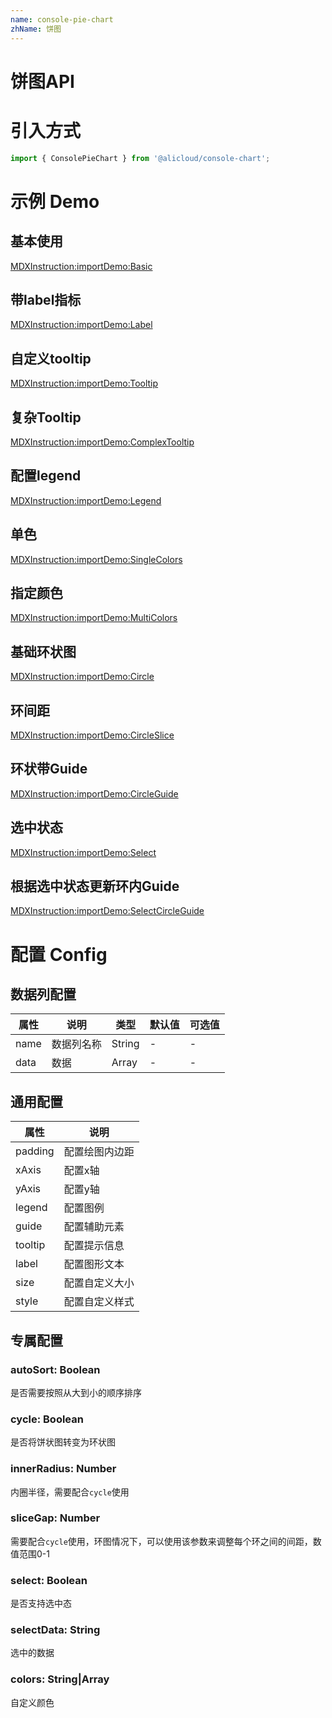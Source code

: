 ```yaml
---
name: console-pie-chart
zhName: 饼图
---
```


# 饼图API

# 引入方式

```javascript
import { ConsolePieChart } from '@alicloud/console-chart';
```

# 示例 Demo

## 基本使用

[MDXInstruction:importDemo:Basic](./demo/Basic.tsx)

## 带label指标

[MDXInstruction:importDemo:Label](./demo/Label.tsx)

## 自定义tooltip

[MDXInstruction:importDemo:Tooltip](./demo/Tooltip.tsx)

## 复杂Tooltip

[MDXInstruction:importDemo:ComplexTooltip](./demo/ComplexTooltip.tsx)

## 配置legend

[MDXInstruction:importDemo:Legend](./demo/Legend.tsx)

## 单色

[MDXInstruction:importDemo:SingleColors](./demo/SingleColors.tsx)

## 指定颜色

[MDXInstruction:importDemo:MultiColors](./demo/MultiColors.tsx)

## 基础环状图

[MDXInstruction:importDemo:Circle](./demo/Circle.tsx)

## 环间距

[MDXInstruction:importDemo:CircleSlice](./demo/CircleSlice.tsx)

## 环状带Guide

[MDXInstruction:importDemo:CircleGuide](./demo/CircleGuide.tsx)

## 选中状态

[MDXInstruction:importDemo:Select](./demo/Select.tsx)

## 根据选中状态更新环内Guide

[MDXInstruction:importDemo:SelectCircleGuide](./demo/SelectCircleGuide.tsx)

# 配置 Config

## 数据列配置
| 属性 | 说明 | 类型 | 默认值 | 可选值 |
| --- | --- | --- | --- | --- |
| name | 数据列名称 | String | - | - |
| data | 数据 | Array | - | - |

## 通用配置

| 属性 | 说明 |
| --- | --- |
| padding | 配置绘图内边距 |
| xAxis | 配置x轴 |
| yAxis | 配置y轴 |
| legend | 配置图例 |
| guide | 配置辅助元素 |
| tooltip | 配置提示信息 |
| label | 配置图形文本 |
| size | 配置自定义大小 |
| style | 配置自定义样式 |

## 专属配置

### autoSort: Boolean
是否需要按照从大到小的顺序排序

### cycle: Boolean
是否将饼状图转变为环状图

### innerRadius: Number
内圈半径，需要配合`cycle`使用

### sliceGap: Number
需要配合`cycle`使用，环图情况下，可以使用该参数来调整每个环之间的间距，数值范围0-1

### select: Boolean
是否支持选中态

### selectData: String
选中的数据

### colors: String|Array
自定义颜色